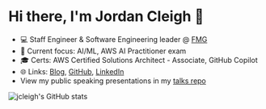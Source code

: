 # Hi there, I'm Jordan Cleigh 👋

- 💻 Staff Engineer & Software Engineering leader @ [FMG](https://fmgsuite.com)
- 🌱 Current focus: AI/ML, AWS AI Practitioner exam
- 🎓 Certs: AWS Certified Solutions Architect - Associate, GitHub Copilot
- 🌐 Links: [Blog](https://jcleigh.dev), [GitHub](https://github.com/jcleigh), [LinkedIn](https://www.linkedin.com/in/jcleigh/)
- View my public speaking presentations in my [talks repo](https://github.com/jcleigh/talks)

![jcleigh's GitHub stats](https://github-readme-stats.vercel.app/api?username=jcleigh&show_icons=true&theme=default)
